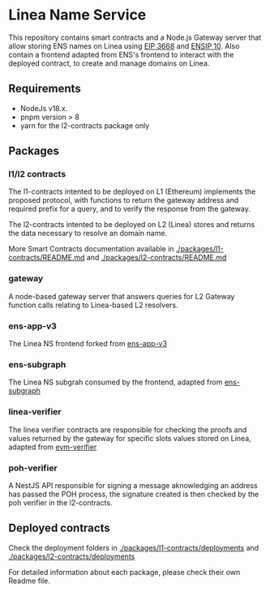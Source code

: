 # Linea Name Service

This repository contains smart contracts and a Node.js Gateway server that allow storing ENS names on Linea using [EIP 3668](https://eips.ethereum.org/EIPS/eip-3668) and [ENSIP 10](https://docs.ens.domains/ens-improvement-proposals/ensip-10-wildcard-resolution).
Also contain a frontend adapted from ENS's frontend to interact with the deployed contract, to create and manage domains on Linea.

## Requirements

- NodeJs v18.x.
- pnpm version > 8
- yarn for the l2-contracts package only

## Packages

### l1/l2 contracts

The l1-contracts intented to be deployed on L1 (Ethereum) implements the proposed protocol, with functions to return the gateway address and required prefix for a query, and to verify the response from the gateway.

The l2-contracts intented to be deployed on L2 (Linea) stores and returns the data necessary to resolve an domain name.

More Smart Contracts documentation available in [./packages/l1-contracts/README.md](./packages/l1-contracts/README.md) and [./packages/l2-contracts/README.md](./packages/l2-contracts/README.md)

### gateway

A node-based gateway server that answers queries for L2 Gateway function calls relating to Linea-based L2 resolvers.

### ens-app-v3

The Linea NS frontend forked from [ens-app-v3](https://github.com/ensdomains/ens-app-v3)

### ens-subgraph

The Linea NS subgrah consumed by the frontend, adapted from [ens-subgraph](https://github.com/ensdomains/ens-subgraph)

### linea-verifier

The linea verifier contracts are responsible for checking the proofs and values returned by the gateway for specific slots values stored on Linea, adapted from [evm-verifier](https://github.com/ensdomains/evmgateway/tree/main/evm-verifier)

### poh-verifier

A NestJS API responsible for signing a message aknowledging an address has passed the POH process, the signature created is then checked by the poh verifier in the l2-contracts.

## Deployed contracts

Check the deployment folders in [./packages/l1-contracts/deployments](./packages/l1-contracts/deployments) and [./packages/l2-contracts/deployments](./packages/l2-contracts/deployments)

For detailed information about each package, please check their own Readme file.
